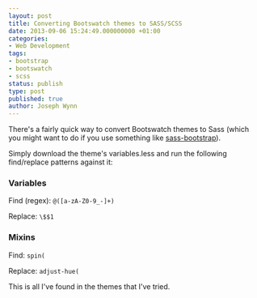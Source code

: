 ```yaml
---
layout: post
title: Converting Bootswatch themes to SASS/SCSS
date: 2013-09-06 15:24:49.000000000 +01:00
categories:
- Web Development
tags:
- bootstrap
- bootswatch
- scss
status: publish
type: post
published: true
author: Joseph Wynn
---
```


There's a fairly quick way to convert Bootswatch themes to Sass (which you might want to do if you use something like [sass-bootstrap](https://github.com/jlong/sass-bootstrap)).

Simply download the theme's variables.less and run the following find/replace patterns against it:

### Variables

Find (regex): `@([a-zA-Z0-9_-]+)`

Replace: `\$$1`

### Mixins

Find: `spin(`

Replace: `adjust-hue(`

This is all I've found in the themes that I've tried.